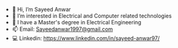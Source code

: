 - 👋 Hi, I’m Sayeed Anwar
- 👀 I’m interested in Electrical and Computer related technologies
- 🌱 I have a Master's degree in Electrical Engineering
- 📫 Email: Sayeedanwar1997@gmail.com
- 💻 Linkedin: https://www.linkedin.com/in/sayeed-anwar97/

<!---
Sayeed97/Sayeed97 is a ✨ special ✨ repository because its `README.md` (this file) appears on your GitHub profile.
You can click the Preview link to take a look at your changes.
--->
